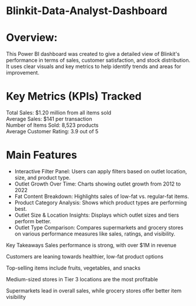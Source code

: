 # Blinkit-Data-Analyst-Dashboard

# Overview:
This Power BI dashboard was created to give a detailed view of Blinkit's performance in terms of sales, customer satisfaction, and stock distribution. It uses clear visuals and key metrics to help identify trends and areas for improvement.

# Key Metrics (KPIs) Tracked
Total Sales: $1.20 million from all items sold  
Average Sales: $141 per transaction  
Number of Items Sold: 8,523 products  
Average Customer Rating: 3.9 out of 5  

# Main Features
- Interactive Filter Panel: Users can apply filters based on outlet location, size, and product type.  
- Outlet Growth Over Time: Charts showing outlet growth from 2012 to 2022    
- Fat Content Breakdown: Highlights sales of low-fat vs. regular-fat items.        
- Product Category Analysis: Shows which product types are performing best.    
- Outlet Size & Location Insights: Displays which outlet sizes and tiers perform better.    
- Outlet Type Comparison: Compares supermarkets and grocery stores on various performance measures like sales, ratings, and visibility.  

Key Takeaways
Sales performance is strong, with over $1M in revenue

Customers are leaning towards healthier, low-fat product options

Top-selling items include fruits, vegetables, and snacks

Medium-sized stores in Tier 3 locations are the most profitable

Supermarkets lead in overall sales, while grocery stores offer better item visibility

